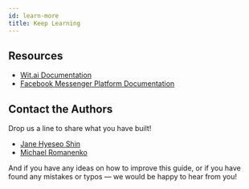 ```yaml
---
id: learn-more
title: Keep Learning
---
```


## Resources

- [Wit.ai Documentation](https://wit.ai/docs)
- [Facebook Messenger Platform Documentation](https://developers.facebook.com/docs/messenger-platform/)

## Contact the Authors

Drop us a line to share what you have built!

- [Jane Hyeseo Shin](https://github.com/janeshin059)
- [Michael Romanenko](https://michael.romanenko.kg/)

And if you have any ideas on how to improve this guide, or if you have found any mistakes or typos — we would be happy to hear from you!